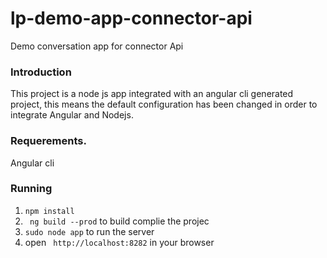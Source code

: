 # lp-demo-app-connector-api
Demo conversation app  for connector Api 

### Introduction
This project is a node js app integrated with an angular cli generated project, this means the default configuration has been changed in order to integrate Angular and Nodejs.
### Requerements. 
Angular cli 
### Running

1. ```npm install```
2. ``` ng build --prod```  to build complie the projec
3. ``sudo node app`` to run the server
4. open ``` http://localhost:8282``` in your browser

